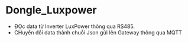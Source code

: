 # Dongle_Luxpower
- ĐỌc data từ Inverter LuxPower thông qua RS485.
- CHuyển đổi data thành chuỗi Json gửi lên Gateway thông qua MQTT
